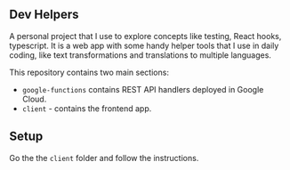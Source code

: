 ## Dev Helpers
A personal project that I use to explore concepts like testing, React hooks, typescript.
It is a web app with some handy helper tools that I use in daily coding, like text transformations and translations to multiple languages.

This repository contains two main sections:
* `google-functions` contains REST API handlers deployed in Google Cloud.
* `client` - contains the frontend app.

## Setup
Go the the `client` folder and follow the instructions.
